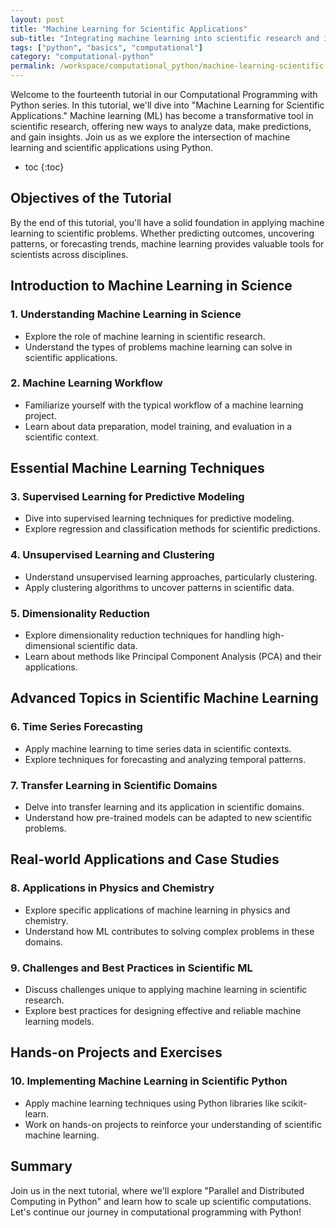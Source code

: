 ```yaml
---
layout: post
title: "Machine Learning for Scientific Applications"
sub-title: "Integrating machine learning into scientific research and implementing algorithms for enhanced analysis."
tags: ["python", "basics", "computational"]
category: "computational-python"
permalink: /workspace/computational_python/machine-learning-scientific
---
```


Welcome to the fourteenth tutorial in our Computational Programming with Python series. In this tutorial, we'll dive into "Machine Learning for Scientific Applications." Machine learning (ML) has become a transformative tool in scientific research, offering new ways to analyze data, make predictions, and gain insights. Join us as we explore the intersection of machine learning and scientific applications using Python.

* toc
{:toc}

## Objectives of the Tutorial

By the end of this tutorial, you'll have a solid foundation in applying machine learning to scientific problems. Whether predicting outcomes, uncovering patterns, or forecasting trends, machine learning provides valuable tools for scientists across disciplines. 

## Introduction to Machine Learning in Science

### 1. Understanding Machine Learning in Science
   - Explore the role of machine learning in scientific research.
   - Understand the types of problems machine learning can solve in scientific applications.

### 2. Machine Learning Workflow
   - Familiarize yourself with the typical workflow of a machine learning project.
   - Learn about data preparation, model training, and evaluation in a scientific context.

## Essential Machine Learning Techniques

### 3. Supervised Learning for Predictive Modeling
   - Dive into supervised learning techniques for predictive modeling.
   - Explore regression and classification methods for scientific predictions.

### 4. Unsupervised Learning and Clustering
   - Understand unsupervised learning approaches, particularly clustering.
   - Apply clustering algorithms to uncover patterns in scientific data.

### 5. Dimensionality Reduction
   - Explore dimensionality reduction techniques for handling high-dimensional scientific data.
   - Learn about methods like Principal Component Analysis (PCA) and their applications.

## Advanced Topics in Scientific Machine Learning

### 6. Time Series Forecasting
   - Apply machine learning to time series data in scientific contexts.
   - Explore techniques for forecasting and analyzing temporal patterns.

### 7. Transfer Learning in Scientific Domains
   - Delve into transfer learning and its application in scientific domains.
   - Understand how pre-trained models can be adapted to new scientific problems.

## Real-world Applications and Case Studies

### 8. Applications in Physics and Chemistry
   - Explore specific applications of machine learning in physics and chemistry.
   - Understand how ML contributes to solving complex problems in these domains.

### 9. Challenges and Best Practices in Scientific ML
   - Discuss challenges unique to applying machine learning in scientific research.
   - Explore best practices for designing effective and reliable machine learning models.

## Hands-on Projects and Exercises

### 10. Implementing Machine Learning in Scientific Python
   - Apply machine learning techniques using Python libraries like scikit-learn.
   - Work on hands-on projects to reinforce your understanding of scientific machine learning.


## Summary

Join us in the next tutorial, where we'll explore "Parallel and Distributed Computing in Python" and learn how to scale up scientific computations. Let's continue our journey in computational programming with Python!